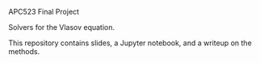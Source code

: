 APC523 Final Project

Solvers for the Vlasov equation.

This repository contains slides, a Jupyter notebook, and a writeup on the methods.
